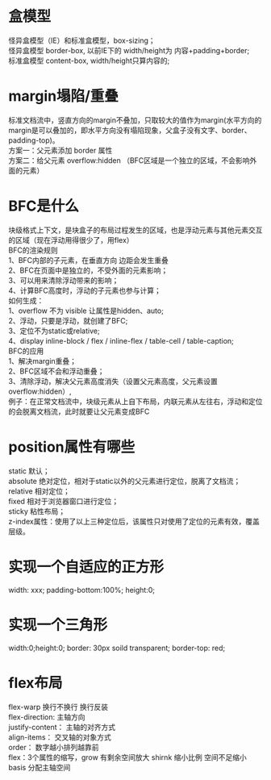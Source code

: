 # 盒模型  
  怪异盒模型（IE）和标准盒模型，box-sizing；  
  怪异盒模型 border-box, 以前IE下的 width/height为 内容+padding+border;  
  标准盒模型 content-box, width/height只算内容的;  
  
# margin塌陷/重叠  
  标准文档流中，竖直方向的margin不叠加，只取较大的值作为margin(水平方向的margin是可以叠加的，即水平方向没有塌陷现象，父盒子没有文字、border、padding-top)。  
  方案一：父元素添加 border 属性  
  方案二：给父元素 overflow:hidden （BFC区域是一个独立的区域，不会影响外面的元素）  
  
# BFC是什么  
  块级格式上下文，是块盒子的布局过程发生的区域，也是浮动元素与其他元素交互的区域（现在浮动用得很少了，用flex）  
  BFC的渲染规则  
    1、BFC内部的子元素，在垂直方向 边距会发生重叠  
    2、BFC在页面中是独立的，不受外面的元素影响；  
    3、可以用来清除浮动带来的影响；  
    4、计算BFC高度时，浮动的子元素也参与计算；  
  如何生成：  
    1、overflow 不为 visible 让属性是hidden、auto;  
    2、浮动，只要是浮动，就创建了BFC;  
    3、定位不为static或relative;  
    4、display inline-block / flex / inline-flex / table-cell / table-caption;  
  BFC的应用  
    1、解决margin重叠；  
    2、BFC区域不会和浮动重叠；  
    3、清除浮动，解决父元素高度消失（设置父元素高度，父元素设置overflow:hidden）,  
  例子：在正常文档流中，块级元素从上自下布局，内联元素从左往右，浮动和定位的会脱离文档流，此时就要让父元素变成BFC  
  
# position属性有哪些  
  static   默认；  
  absolute 绝对定位，相对于static以外的父元素进行定位，脱离了文档流；  
  relative 相对定位；  
  fixed    相对于浏览器窗口进行定位；  
  sticky   粘性布局；  
  z-index属性：使用了以上三种定位后，该属性只对使用了定位的元素有效，覆盖层级。  
  
# 实现一个自适应的正方形  
  width: xxx;  padding-bottom:100%; height:0;  
  
# 实现一个三角形  
  width:0;height:0; border: 30px soild transparent; border-top: red;  
    
# flex布局  
  flex-warp 换行不换行 换行反装  
  flex-direction: 主轴方向  
  justify-content： 主轴的对齐方式  
  align-items：     交叉轴的对象方式  
  order： 数字越小排列越靠前  
  flex：3个属性的缩写，grow 有剩余空间放大 shirnk 缩小比例 空间不足缩小 basis 分配主轴空间